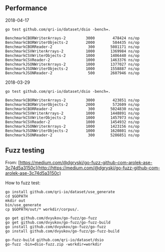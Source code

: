 ## Performance

2018-04-17

    go test github.com/qri-io/dataset/dsio -bench=.

    BenchmarkCBORWriterArrays-2    	    3000	    478424 ns/op
    BenchmarkCBORWriterObjects-2   	    2000	    584435 ns/op
    BenchmarkCBORReader-2          	     300	   5081171 ns/op
    BenchmarkCSVWriterArrays-2     	    1000	   1369984 ns/op
    BenchmarkCSVWriterObjects-2    	    1000	   1406440 ns/op
    BenchmarkCSVReader-2           	    1000	   1463376 ns/op
    BenchmarkJSONWriterArrays-2    	    1000	   1377027 ns/op
    BenchmarkJSONWriterObjects-2   	    1000	   1558887 ns/op
    BenchmarkJSONReader-2          	     500	   2607946 ns/op

2018-03-29

    go test github.com/qri-io/dataset/dsio -bench=.

    BenchmarkCBORWriterArrays-2    	    3000	    423851 ns/op
    BenchmarkCBORWriterObjects-2   	    2000	    572609 ns/op
    BenchmarkCBORReader-2          	     300	   5024830 ns/op
    BenchmarkCSVWriterArrays-2     	    1000	   1448891 ns/op
    BenchmarkCSVWriterObjects-2    	    1000	   1457973 ns/op
    BenchmarkCSVReader-2           	    1000	   1454932 ns/op
    BenchmarkJSONWriterArrays-2    	    1000	   1423156 ns/op
    BenchmarkJSONWriterObjects-2   	    1000	   1620801 ns/op
    BenchmarkJSONReader-2          	     300	   5286851 ns/op

## Fuzz testing

From: [https://medium.com/@dgryski/go-fuzz-github-com-arolek-ase-3c74d5a3150c](http://https://medium.com/@dgryski/go-fuzz-github-com-arolek-ase-3c74d5a3150c)

How to fuzz test:

    go install github.com/qri-io/dataset/use_generate
    cd $GOPATH
    mkdir out
    bin/use_generate
    cp $GOPATH/out/* workdir/corpus/.

    go get github.com/dvyukov/go-fuzz/go-fuzz
    go get github.com/dvyukov/go-fuzz/go-fuzz-build
    go install github.com/dvyukov/go-fuzz/go-fuzz
    go install github.com/dvyukov/go-fuzz/go-fuzz-build

    go-fuzz-build github.com/qri-io/dataset/dsio
    go-fuzz -bin=dsio-fuzz.zip -workdir=workdir
